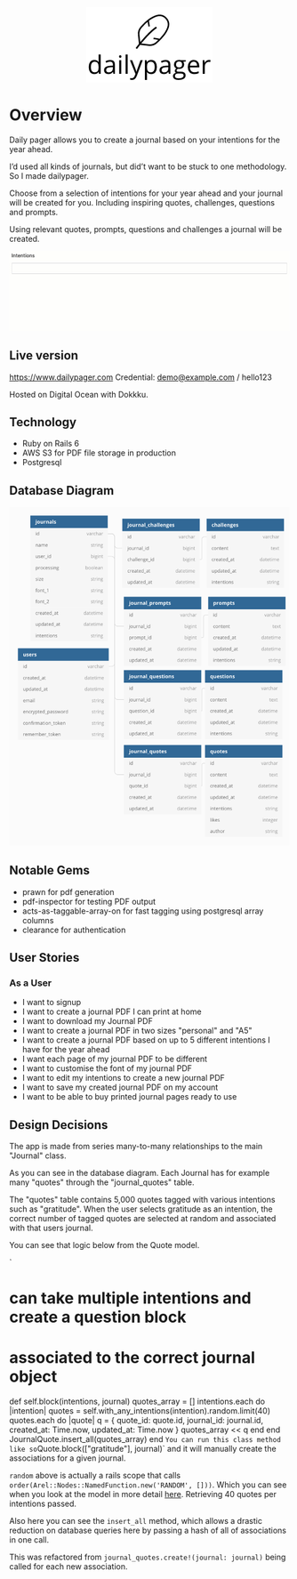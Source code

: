 <p align="center"><img src="readme/logo.png"></img></p>

# Overview

Daily pager allows you to create a journal based on your intentions for the year ahead. 

I’d used all kinds of journals, but did’t want to be stuck to one methodology. So I made dailypager.

Choose from a selection of intentions for your year ahead and your journal will be created for you. Including inspiring quotes, challenges, questions and prompts.

Using relevant quotes, prompts, questions and challenges a journal will be created.

![Intentions](readme/intentions_selector.gif)

## Live version

https://www.dailypager.com
Credential: demo@example.com / hello123

Hosted on Digital Ocean with Dokkku.

## Technology

- Ruby on Rails 6
- AWS S3 for PDF file storage in production
- Postgresql

## Database Diagram

![Database](readme/database_diagram.png)

## Notable Gems
- prawn for pdf generation
- pdf-inspector for testing PDF output
- acts-as-taggable-array-on for fast tagging using postgresql array columns
- clearance for authentication

## User Stories
 
### As a User

- I want to signup
- I want to create a journal PDF I can print at home
- I want to download my Journal PDF
- I want to create a journal PDF in two sizes "personal" and "A5"
- I want to create a journal PDF based on up to 5 different intentions I have for the year ahead
- I want each page of my journal PDF to be different
- I want to customise the font of my journal PDF
- I want to edit my intentions to create a new journal PDF
- I want to save my created journal PDF on my account
- I want to be able to buy printed journal pages ready to use

## Design Decisions

The app is made from series many-to-many relationships to the main "Journal" class.

As you can see in the database diagram. Each Journal has for example many "quotes" through the "journal_quotes" table.

The "quotes" table contains 5,000 quotes tagged with various intentions such as "gratitude". When the user selects
gratitude as an intention, the correct number of tagged quotes are selected at random and associated with that users journal.

You can see that logic below from the Quote model.

`
# can take multiple intentions and create a question block
# associated to the correct journal object
def self.block(intentions, journal)
  quotes_array = []
  intentions.each do |intention|
    quotes = self.with_any_intentions(intention).random.limit(40)
    quotes.each do |quote|
      q = { quote_id: quote.id, 
		journal_id: journal.id,
		created_at: Time.now,
		updated_at: Time.now }
      quotes_array << q
    end
  end
  JournalQuote.insert_all(quotes_array)
end
`
You can run this class method like so `Quote.block(["gratitude"], journal)` and it will manually create
the associations for a given journal.

`random` above is actually a rails scope that calls `order(Arel::Nodes::NamedFunction.new('RANDOM', []))`.
Which you can see when you look at the model in more detail [here](app/models/quote.rb). Retrieving 40 quotes per
intentions passed.

Also here you can see the `insert_all` method, which allows a drastic reduction on database queries here by passing
a hash of all of associations in one call.

This was refactored from `journal_quotes.create!(journal: journal)` being called for each new association. 








